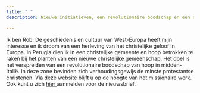 ```yaml
---
title: " "
description: Nieuwe initiatieven, een revolutionaire boodschap en een antieke stad

---
```

Ik ben Rob. De geschiedenis en cultuur van West-Europa heeft mijn interesse en ik droom van een herleving van het christelijke geloof in Europa. In Perugia dien ik in een christelijke gemeente en hoop betrokken te raken bij het planten van een nieuwe christelijke gemeenschap. Het doel is het verspreiden van een revolutionaire boodschap van hoop in midden-Italië. In deze zone bevinden zich verhoudingsgewijs de minste protestantse christenen. Via deze website blijft u op de hoogte van het missionaire werk. Ook kunt u zich [hier ](http://eepurl.com/gnT5rb "Aanmelden nieuwsbrief")aanmelden voor de nieuwsbrief.
